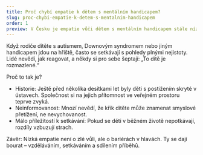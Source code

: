 ```yaml
---
title: Proč chybí empatie k dětem s mentálním handicapem?
slug: proc-chybi-empatie-k-detem-s-mentalnim-handicapem
order: 1
preview: V Česku je empatie vůči dětem s mentálním handicapem stále nízká. Rodiče čelí nepochopení a předsudkům, které vycházejí spíše z neinformovanosti než ze zlého úmyslu.
---
```


Když rodiče dítěte s autismem, Downovým syndromem nebo jiným handicapem jdou na hřiště, často se setkávají s pohledy plnými nejistoty. Lidé nevědí, jak reagovat, a někdy si pro sebe šeptají: „To dítě je rozmazlené.“

Proč to tak je?

- Historie: Ještě před několika desítkami let byly děti s postižením skryté v ústavech. Společnost si na jejich přítomnost ve veřejném prostoru teprve zvyká.
- Neinformovanost: Mnozí nevědí, že křik dítěte může znamenat smyslové přetížení, ne nevychovanost.
- Málo příležitostí k setkávání: Pokud se děti v běžném životě nepotkávají, rozdíly vzbuzují strach.

Závěr: Nízká empatie není o zlé vůli, ale o bariérách v hlavách. Ty se dají bourat – vzděláváním, setkáváním a sdílením příběhů.